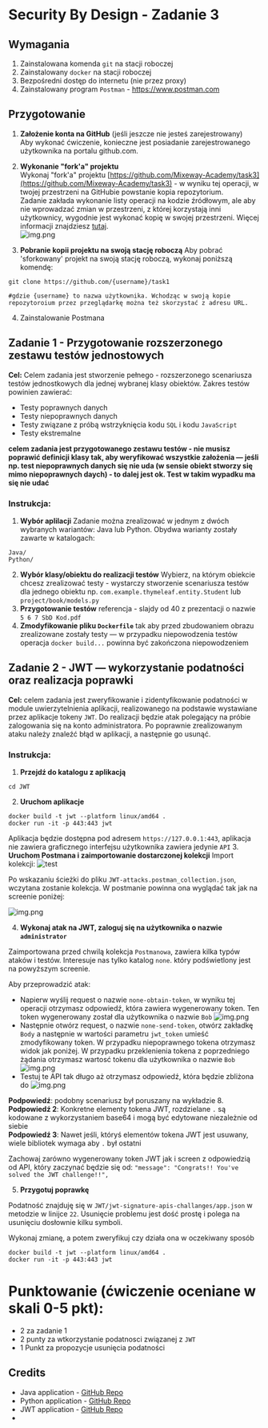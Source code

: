 # Security By Design - Zadanie 3

## Wymagania
1. Zainstalowana komenda `git` na stacji roboczej
2. Zainstalowany `docker` na stacji roboczej
3. Bezpośredni dostęp do internetu (nie przez proxy)
4. Zainstalowany program `Postman` - https://www.postman.com

## Przygotowanie
1. **Założenie konta na GitHub** (jeśli jeszcze nie jesteś zarejestrowany)  
   Aby wykonać ćwiczenie, konieczne jest posiadanie zarejestrowanego użytkownika na portalu github.com.

2. **Wykonanie "fork'a" projektu**  
   Wykonaj "fork'a" projektu [https://github.com/Mixeway-Academy/task3](https://github.com/Mixeway-Academy/task3) - w wyniku tej operacji, w twojej przestrzeni na GitHubie powstanie kopia repozytorium.  
   Zadanie zakłada wykonanie listy operacji na kodzie źródłowym, ale aby nie wprowadzać zmian w przestrzeni, z której korzystają inni użytkownicy, wygodnie jest wykonać kopię w swojej przestrzeni. Więcej informacji znajdziesz [tutaj](https://docs.github.com/en/get-started/quickstart/fork-a-repo).  
   ![img.png](.github/img.png)

3. **Pobranie kopii projektu na swoją stację roboczą**
   Aby pobrać 'sforkowany' projekt na swoją stację roboczą, wykonaj poniższą komendę:

```shell
git clone https://github.com/{username}/task1

#gdzie {username} to nazwa użytkownika. Wchodząc w swoją kopie repozytoroium przez przeglądarkę można też skorzystać z adresu URL.
```
4. Zainstalowanie Postmana

## Zadanie 1 - Przygotowanie rozszerzonego zestawu testów jednostowych


**Cel:** Celem zadania jest stworzenie pełnego - rozszerzonego scenariusza testów jednostkowych dla jednej wybranej klasy obiektów. Zakres testów powinien zawierać:

- Testy poprawnych danych 
- Testy niepoprawnych danych
- Testy związane z próbą wstrzyknięcia kodu `SQL` i kodu `JavaScript`
- Testy ekstremalne

**celem zadania jest przygotowanego zestawu testów - nie musisz poprawić definicji klasy tak, aby weryfikować wszystkie założenia — jeśli np. test niepoprawnych danych się nie uda (w sensie obiekt stworzy się mimo niepoprawnych daych) - to dalej jest ok. Test w takim wypadku ma się nie udać**

### Instrukcja:
1. **Wybór aplilacji**
   Zadanie można zrealizować w jednym z dwóch wybranych wariantów: Java lub Python. Obydwa warianty zostały zawarte w katalogach:
```shell
Java/
Python/
```
2.  **Wybór klasy/obiektu do realizacji testów**
    Wybierz, na którym obiekcie chcesz zrealizować testy - wystarczy stworzenie scenariusza testów dla jednego obiektu np. `com.example.thymeleaf.entity.Student` lub `project/book/models.py`
3. **Przygotowanie testów**
    referencja - slajdy od 40 z prezentacji o nazwie `5 6 7 SbD Kod.pdf`
4. **Zmodyfikowanie pliku `Dockerfile`**
    tak aby przed zbudowaniem obrazu zrealizowane zostały testy — w przypadku niepowodzenia testów operacja `docker build...` powinna być zakończona niepowodzeniem

## Zadanie 2 - JWT — wykorzystanie podatności oraz realizacja poprawki

**Cel:** celem zadania jest zweryfikowanie i zidentyfikowanie podatności w module uwierzytelnienia aplikacji, realizowanego na podstawie wystawiane przez aplikacje tokeny `JWT`. Do realizacji będzie atak polegający na próbie zalogowania się na konto administratora. Po poprawnie zrealizowanym ataku należy znaleźć błąd w aplikacji, a następnie go usunąć.

### Instrukcja:

1. **Przejdź do katalogu z aplikacją**
```shell
cd JWT
```
2. **Uruchom aplikacje**
```shell
docker build -t jwt --platform linux/amd64 .
docker run -it -p 443:443 jwt
```

Aplikacja będzie dostępna pod adresem `https://127.0.0.1:443`, aplikacja nie zawiera graficznego interfejsu użytkownika zawiera jedynie `API`
3. **Uruchom Postmana i zaimportowanie dostarczonej kolekcji**
Import kolekcji:
![test](.github/image2.png)

Po wskazaniu ścieżki do pliku `JWT-attacks.postman_collection.json`, wczytana zostanie kolekcja. W postmanie powinna ona wyglądać tak jak na screenie poniżej:

![img.png](.github/img3.png)

4. **Wykonaj atak na JWT, zaloguj się na użytkownika o nazwie `administrator`**

Zaimportowana przed chwilą kolekcja `Postmanowa`, zawiera kilka typów ataków i testów. Interesuje nas tylko katalog `none`. który podświetlony jest na powyższym screenie.

Aby przeprowadzić atak:
- Napierw wyślij request o nazwie `none-obtain-token`, w wyniku tej operacji otrzymasz odpowiedź, która zawiera wygenerowany token. Ten token wygenerowany został dla użytkownika o nazwie `Bob`
![img.png](.github/img4.png)
- Następnie otwórz request, o nazwie `none-send-token`, otwórz zakładkę `Body` a następnie w wartości parametru `jwt_token` umieść zmodyfikowany token. W przypadku niepoprawnego tokena otrzymasz widok jak poniżej. W przypadku przeklenienia tokena z poprzedniego żądania otrzymasz wartosć tokenu dla użytkownika o nazwie `Bob`
![img.png](.github/img5.png)
- Testuj te API tak długo aż otrzymasz odpowiedź, która będzie zbliżona do
![img.png](.github/img6.png)

**Podpowiedź**: podobny scenariusz był poruszany na wykładzie 8. 
**Podpowiedź 2**: Konkretne elementy tokena JWT, rozdzielane `.` są kodowane z wykorzystaniem base64 i mogą być edytowane niezależnie od siebie  
**Podpowiedź 3**: Nawet jeśli, któryś elementów tokena JWT jest usuwany, wiele bibliotek wymaga aby `.` był ostatni

Zachowaj zarówno wygenerowany token JWT jak i screen z odpowiedzią od API, który zaczynać będzie się od: `"message": "Congrats!! You've solved the JWT challenge!!",`

5. **Przygotuj poprawkę**

Podatność znajduję się w `JWT/jwt-signature-apis-challanges/app.json` w metodzie w linijce `22`. Usunięcie problemu jest dość prostę i polega na usunięciu dosłownie kilku symboli.

Wykonaj zmianę, a potem zweryfikuj czy działa ona w oczekiwany sposób
```shell
docker build -t jwt --platform linux/amd64 .
docker run -it -p 443:443 jwt
```


# Punktowanie (ćwiczenie oceniane w skali 0-5 pkt):
- 2 za zadanie 1
- 2 punty za wtkorzystanie podatnosci związanej z `JWT`
- 1 Punkt za propozycje usunięcia podatności

## Credits
* Java application - [GitHub Repo](https://github.com/pedrohenriquelacombe/spring-thymeleaf-crud-example)
* Python application - [GitHub Repo](https://github.com/MohammadSatel/Flask_Book_Library)
* JWT application - [GitHub Repo](https://github.com/onsecru/jwt-hacking-challenges)
* 
